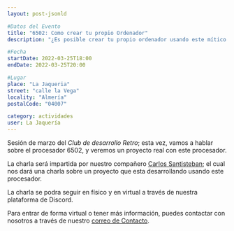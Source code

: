 ```yaml
---
layout: post-jsonld

#Datos del Evento
title: "6502: Como crear tu propio Ordenador"
description: "¿Es posible crear tu propio ordenador usando este mítico procesador?"

#Fecha
startDate: 2022-03-25T18:00
endDate: 2022-03-25T20:00

#Lugar
place: "La Jaqueria"
street: "calle la Vega"
locality: "Almería"
postalCode: "04007"

category: actividades
user: La Jaquería
---
```


Sesión de marzo del _Club de desarrollo Retro_; esta vez, vamos a hablar sobre el procesador 6502, y veremos un proyecto real con este procesador.

La charla será impartida por nuestro compañero [Carlos Santisteban](https://twitter.com/zuiko21); el cual nos dará una charla sobre un proyecto que esta desarrollando usando este procesador.

La charla se podra seguir en físico y en virtual a través de nuestra plataforma de Discord.

Para entrar de forma virtual o tener más información, puedes contactar con nosotros a través de nuestro [correo de Contacto](https://lajaqueria.org/contacto/).
